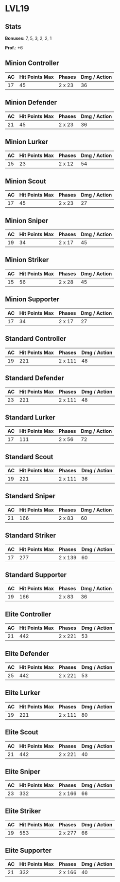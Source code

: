 # LVL19
## Stats
**Bonuses:**
7, 5, 3, 2, 2, 1

**Prof.**: +6
## Minion Controller
| AC  | Hit Points Max | Phases | Dmg / Action |
|  --- | -------------- | ------ | ------------ |
|17|45|2 x 23|36
## Minion Defender
| AC  | Hit Points Max | Phases | Dmg / Action |
|  --- | -------------- | ------ | ------------ |
|21|45|2 x 23|36
## Minion Lurker
| AC  | Hit Points Max | Phases | Dmg / Action |
|  --- | -------------- | ------ | ------------ |
|15|23|2 x 12|54
## Minion Scout
| AC  | Hit Points Max | Phases | Dmg / Action |
|  --- | -------------- | ------ | ------------ |
|17|45|2 x 23|27
## Minion Sniper
| AC  | Hit Points Max | Phases | Dmg / Action |
|  --- | -------------- | ------ | ------------ |
|19|34|2 x 17|45
## Minion Striker
| AC  | Hit Points Max | Phases | Dmg / Action |
|  --- | -------------- | ------ | ------------ |
|15|56|2 x 28|45
## Minion Supporter
| AC  | Hit Points Max | Phases | Dmg / Action |
|  --- | -------------- | ------ | ------------ |
|17|34|2 x 17|27
## Standard Controller
| AC  | Hit Points Max | Phases | Dmg / Action |
|  --- | -------------- | ------ | ------------ |
|19|221|2 x 111|48
## Standard Defender
| AC  | Hit Points Max | Phases | Dmg / Action |
|  --- | -------------- | ------ | ------------ |
|23|221|2 x 111|48
## Standard Lurker
| AC  | Hit Points Max | Phases | Dmg / Action |
|  --- | -------------- | ------ | ------------ |
|17|111|2 x 56|72
## Standard Scout
| AC  | Hit Points Max | Phases | Dmg / Action |
|  --- | -------------- | ------ | ------------ |
|19|221|2 x 111|36
## Standard Sniper
| AC  | Hit Points Max | Phases | Dmg / Action |
|  --- | -------------- | ------ | ------------ |
|21|166|2 x 83|60
## Standard Striker
| AC  | Hit Points Max | Phases | Dmg / Action |
|  --- | -------------- | ------ | ------------ |
|17|277|2 x 139|60
## Standard Supporter
| AC  | Hit Points Max | Phases | Dmg / Action |
|  --- | -------------- | ------ | ------------ |
|19|166|2 x 83|36
## Elite Controller
| AC  | Hit Points Max | Phases | Dmg / Action |
|  --- | -------------- | ------ | ------------ |
|21|442|2 x 221|53
## Elite Defender
| AC  | Hit Points Max | Phases | Dmg / Action |
|  --- | -------------- | ------ | ------------ |
|25|442|2 x 221|53
## Elite Lurker
| AC  | Hit Points Max | Phases | Dmg / Action |
|  --- | -------------- | ------ | ------------ |
|19|221|2 x 111|80
## Elite Scout
| AC  | Hit Points Max | Phases | Dmg / Action |
|  --- | -------------- | ------ | ------------ |
|21|442|2 x 221|40
## Elite Sniper
| AC  | Hit Points Max | Phases | Dmg / Action |
|  --- | -------------- | ------ | ------------ |
|23|332|2 x 166|66
## Elite Striker
| AC  | Hit Points Max | Phases | Dmg / Action |
|  --- | -------------- | ------ | ------------ |
|19|553|2 x 277|66
## Elite Supporter
| AC  | Hit Points Max | Phases | Dmg / Action |
|  --- | -------------- | ------ | ------------ |
|21|332|2 x 166|40
